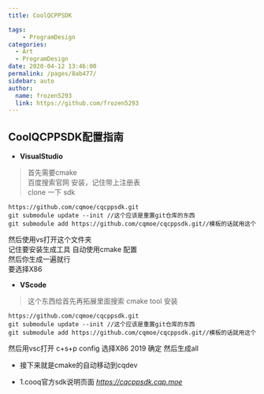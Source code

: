 ```yaml
---
title: CoolQCPPSDK

tags: 
    - ProgramDesign
categories: 
  - Art
  - ProgramDesign
date: 2020-04-12 13:46:00
permalink: /pages/8ab477/
sidebar: auto
author: 
  name: frozen5293
  link: https://github.com/frozen5293
---
```


## __CoolQCPPSDK配置指南__
- __VisualStudio__<br/>

> 首先需要cmake<br/>
百度搜索官网 安装，记住带上注册表<br/>
clone 一下 sdk <br/>
```command
https://github.com/cqmoe/cqcppsdk.git
git submodule update --init //这个应该是重置git仓库的东西
git submodule add https://github.com/cqmoe/cqcppsdk.git//模板的话就用这个
```
然后使用vs打开这个文件夹<br/>
记住要安装生成工具
自动使用cmake 配置<br/>
然后你生成一遍就行<br/>
要选择X86

- __VScode__<br/>
> 这个东西给首先再拓展里面搜索
cmake tool 安装
```command
https://github.com/cqmoe/cqcppsdk.git
git submodule update --init //这个应该是重置git仓库的东西
git submodule add https://github.com/cqmoe/cqcppsdk.git//模板的话就用这个
```
然后用vsc打开 c+s+p 
config 选择X86 2019 确定
然后生成all



- 接下来就是cmake的自动移动到cqdev

<section class="articlefooter">
<ul>
    <li>
        <span>1.cooq官方sdk说明页面</span>
        <cite style="text-align:right;"><a href="https://cqcppsdk.cqp.moe">https://cqcppsdk.cqp.moe</a>
        </cite>
    </li>
</ul>
</section>


